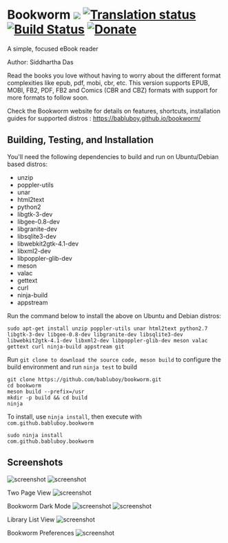 # Bookworm <a href="https://github.com/babluboy/bookworm/releases"><img src="https://img.shields.io/github/v/release/babluboy/bookworm.svg"></a> [![Translation status](https://hosted.weblate.org/widgets/bookworm/-/svg-badge.svg)](https://hosted.weblate.org/engage/bookworm/?utm_source=widget) [![Build Status](https://travis-ci.org/babluboy/bookworm.svg?branch=master)](https://travis-ci.org/babluboy/bookworm) [![Donate](https://img.shields.io/badge/Donate-PayPal-green.svg)](https://www.paypal.com/cgi-bin/webscr?cmd=_s-xclick&hosted_button_id=FZP8GK839VGQC)
A simple, focused eBook reader

Author: Siddhartha Das

Read the books you love without having to worry about the different format complexities like epub, pdf, mobi, cbr, etc. This version supports EPUB, MOBI, FB2, PDF, FB2 and Comics (CBR and CBZ) formats with support for more formats to follow soon.

Check the Bookworm website for details on features, shortcuts, installation guides for supported distros : https://babluboy.github.io/bookworm/


## Building, Testing, and Installation

You'll need the following dependencies to build and run on Ubuntu/Debian based distros:
* unzip
* poppler-utils
* unar
* html2text
* python2
* libgtk-3-dev
* libgee-0.8-dev
* libgranite-dev
* libsqlite3-dev
* libwebkit2gtk-4.1-dev
* libxml2-dev
* libpoppler-glib-dev
* meson
* valac
* gettext
* curl
* ninja-build
* appstream

Run the command below to install the above on Ubuntu and Debian distros:

`sudo apt-get install unzip poppler-utils unar html2text python2.7 libgtk-3-dev libgee-0.8-dev libgranite-dev libsqlite3-dev libwebkit2gtk-4.1-dev libxml2-dev libpoppler-glib-dev meson valac gettext curl ninja-build appstream git`

Run `git clone to download the source code, meson build` to configure the build environment and run `ninja test` to build

    git clone https://github.com/babluboy/bookworm.git
    cd bookworm
    meson build --prefix=/usr
    mkdir -p build && cd build
    ninja

To install, use `ninja install`, then execute with `com.github.babluboy.bookworm`

    sudo ninja install
    com.github.babluboy.bookworm


## Screenshots

![screenshot](https://raw.githubusercontent.com/babluboy/bookworm/gh-pages/images/BookwormLibraryView.png)
![screenshot](https://raw.githubusercontent.com/babluboy/bookworm/gh-pages/images/BookwormReadingView.png)

Two Page View
![screenshot](https://raw.githubusercontent.com/babluboy/bookworm/gh-pages/images/TwoPageView.png)

Bookworm Dark Mode
![screenshot](https://raw.githubusercontent.com/babluboy/bookworm/gh-pages/images/DarkModeLibraryView.png)
![screenshot](https://raw.githubusercontent.com/babluboy/bookworm/gh-pages/images/DarkModeReadingView.png)

Library List View
![screenshot](https://raw.githubusercontent.com/babluboy/bookworm/gh-pages/images/LibraryListView.png)

Bookworm Preferences
![screenshot](https://raw.githubusercontent.com/babluboy/bookworm/gh-pages/images/PreferencesDialog.png)

